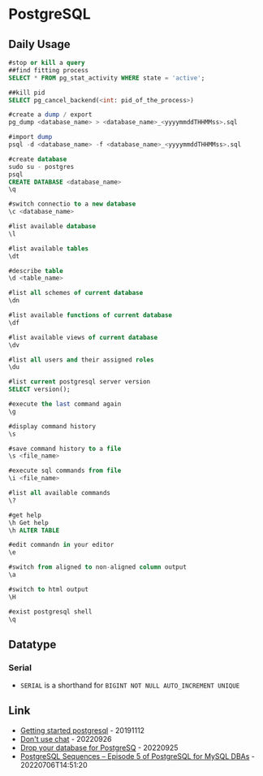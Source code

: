 # PostgreSQL

## Daily Usage

```sql
#stop or kill a query
##find fitting process
SELECT * FROM pg_stat_activity WHERE state = 'active';

##kill pid
SELECT pg_cancel_backend(<int: pid_of_the_process>)

#create a dump / export
pg_dump <database_name> > <database_name>_<yyyymmddTHHMMss>.sql

#import dump
psql -d <database_name> -f <database_name>_<yyyymmddTHHMMss>.sql

#create database
sudo su - postgres
psql
CREATE DATABASE <database_name>
\q

#switch connectio to a new database
\c <database_name>

#list available database
\l

#list available tables
\dt

#describe table
\d <table_name>

#list all schemes of current database
\dn

#list available functions of current database
\df

#list available views of current database
\dv

#list all users and their assigned roles
\du

#list current postgresql server version
SELECT version();

#execute the last command again
\g

#display command history
\s

#save command history to a file
\s <file_name>

#execute sql commands from file
\i <file_name>

#list all available commands
\?

#get help
\h Get help
\h ALTER TABLE

#edit commandn in your editor
\e

#switch from aligned to non-aligned column output
\a

#switch to html output
\H

#exist postgresql shell
\q
```

## Datatype

### Serial

* `SERIAL` is a shorthand for `BIGINT NOT NULL AUTO_INCREMENT UNIQUE`

## Link

* [Getting started postgresql](https://opensource.com/article/19/11/getting-started-postgresql) - 20191112
* [Don't use chat](https://wiki.postgresql.org/wiki/Don't_Do_This#Don.27t_use_char.28n.29) - 20220926
* [Drop your database for PostgreSQ](https://opensource.com/article/22/9/drop-your-database-for-postgresql) - 20220925
* [PostgreSQL Sequences – Episode 5 of PostgreSQL for MySQL DBAs](https://www.percona.com/blog/postgresql-sequences-episode-5-of-postgresql-for-mysql-dbas/) - 20220706T14:51:20

